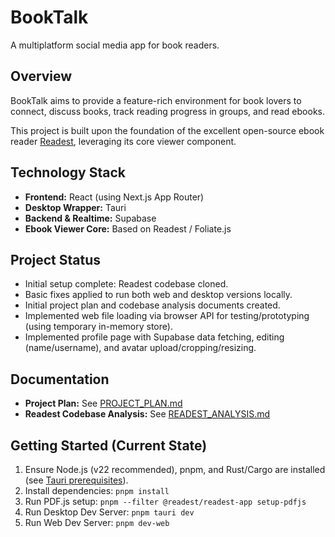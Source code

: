 # BookTalk

A multiplatform social media app for book readers.

## Overview

BookTalk aims to provide a feature-rich environment for book lovers to connect, discuss books, track reading progress in groups, and read ebooks.

This project is built upon the foundation of the excellent open-source ebook reader [Readest](https://github.com/readest/readest), leveraging its core viewer component.

## Technology Stack

*   **Frontend:** React (using Next.js App Router)
*   **Desktop Wrapper:** Tauri
*   **Backend & Realtime:** Supabase
*   **Ebook Viewer Core:** Based on Readest / Foliate.js

## Project Status

*   Initial setup complete: Readest codebase cloned.
*   Basic fixes applied to run both web and desktop versions locally.
*   Initial project plan and codebase analysis documents created.
*   Implemented web file loading via browser API for testing/prototyping (using temporary in-memory store).
*   Implemented profile page with Supabase data fetching, editing (name/username), and avatar upload/cropping/resizing.

## Documentation

*   **Project Plan:** See [PROJECT_PLAN.md](PROJECT_PLAN.md)
*   **Readest Codebase Analysis:** See [READEST_ANALYSIS.md](READEST_ANALYSIS.md)

## Getting Started (Current State)

1.  Ensure Node.js (v22 recommended), pnpm, and Rust/Cargo are installed (see [Tauri prerequisites](https://v2.tauri.app/start/prerequisites/)).
2.  Install dependencies: `pnpm install`
3.  Run PDF.js setup: `pnpm --filter @readest/readest-app setup-pdfjs`
4.  Run Desktop Dev Server: `pnpm tauri dev`
5.  Run Web Dev Server: `pnpm dev-web`
